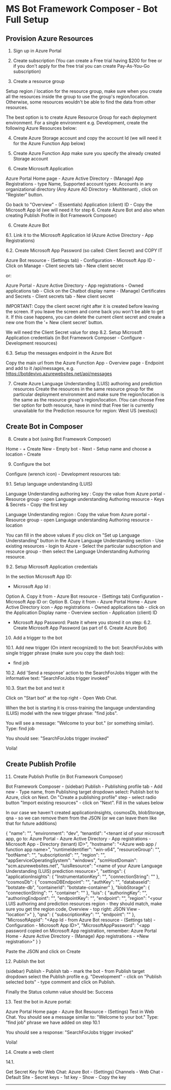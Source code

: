 # MS Bot Framework Composer - Bot Full Setup  

## Provision Azure Resources  

1. Sign up in Azure Portal

2. Create subscription
(You can create a Free trial having $200 for free or if you don't apply for the free trial you can create Pay-As-You-Go subscription)

3. Create a resource group

Setup region / location for the resource group, make sure when you create all the resources inside the group to use the group's region/location. Otherwise, some resources wouldn't be able to find the data from other resources.

The best option is to create Azure Resource Group for each deployment environment. For a single environment e.g. Development, create the following Azure Resources below: 

4. Create Azure Storage account
and copy the account Id (we will need it for the Azure Function App below)

5. Create Azure Function App
make sure you specify the already created Storage account

5. Create Microsoft Application

Azure Portal Home page - Azure Active Directory - (Manage) App Registrations - type Name, Supported account types: Accounts in any organizational directory (Any Azure AD Directory - Multitenant) , click on "Register" button.

Go back to "Overview" - (Essentials) Application (client) ID - Copy the Microsoft App Id (we will need it for step 6. Create Azure Bot and also when creating Publish Profile in Bot Framework Composer)

6. Create Azure Bot

6.1. Link it to the Microsoft Application Id (Azure Active Directory - App Registrations)

6.2. Create Microsoft App Password (so called: Client Secret) and COPY IT

Azure Bot resource - (Settings tab) - Configuration - Microsoft App ID - Click on Manage - Client secrets tab - New client secret

or:

Azure Portal - Azure Active Directory - App registrations - Owned applications tab - Click on the Chatbot display name - (Manage) Certificates and Secrets - Client secrets tab - New client secret

IMPORTANT: Copy the client secret right after it is created before leaving the screen. If you leave the screen and come back you won't be able to get it. If this case happens, you can delete the current client secret and create a new one from the '+ New client secret' button.

We will need the Client Secret value for step 8.2. Setup Microsoft Application credentials (in Bot Framework Composer - Configure - Development resources)

6.3. Setup the messages endpoint in the Azure Bot

Copy the main url from the Azure Function App - Overview page - Endpoint and add to it /api/messages, e.g.
https://botdevivo.azurewebsites.net/api/messages

7. Create Azure Language Understanding (LUIS) authoring and prediction resources
Create the resources in the same resource group for the particular deployment environment and make sure the region/location is the same as the resource group's region/location.
(You can choose Free tier option for both resource, have in mind that Free tier is currently unavailable for the Prediction resource for region: West US (westus))

## Create Bot in Composer

8. Create a bot (using Bot Framework Composer)

Home - + Create New - Empty bot - Next - Setup name and choose a location - Create

9. Configure the bot

Configure (wrench icon) - Development resources tab:

9.1. Setup language understanding (LUIS)

Language Understanding authoring key : Copy the value from Azure portal - Resource group - open Language understanding Authoring resource - Keys & Secrets - Copy the first key

Language Understanding region : Copy the value from Azure portal - Resource group - open Language understanding Authoring resource - location

You can fill in the above values if you click on "Set up Language Understanding" button in the Azure Language Understanding section - Use existing resources - login to Azure - Select the particular subscription and resource group - then select the Language Understanding Authoring resource.

9.2. Setup Microsoft Application credentials

In the section Microsoft App ID:

- Microsoft App Id : 

Option A. Copy it from - Azure Bot resource - (Settings tab) Configuration - Microsoft App ID
or:
Option B. Copy it from - Azure Portal Home - Azure Active Directory icon - App registrations - Owned applications tab - click on the Application Display name - Overview section - Application (client) ID

- Microsoft App Password: Paste it where you stored it on step: 6.2. Create Microsoft App Password (as part of 6. Create Azure Bot)

10. Add a trigger to the bot

10.1. Add new trigger (On intent recognized) to the bot: SearchForJobs with single trigger phrase (make sure you copy the dash too):
- find job 

10.2. Add 'Send a response' action to the SearchForJobs trigger with the informative text:
"SearchForJobs trigger invoked"

10.3. Start the bot and test it

Click on "Start bot" at the top right - Open Web Chat. 

When the bot is starting it is cross-training the language understanding (LUIS) model with the new trigger phrase: "find jobs". 

You will see a message: "Welcome to your bot." (or something similar). Type: find job

You should see: "SearchForJobs trigger invoked"

Voila!

## Create Publish Profile

11. Create Publish Profile (in Bot Framework Composer)

Bot Framework Composer - (sidebar) Publish - Publishing profile tab - Add new - Type name, from Publishing target dropdown select: Publish bot to Azure, click on Next. On "Create a publishing profile" step - select radio button "Import existing resources" - click on "Next". Fill in the values below

In our case we haven't created applicationInsights, cosmosDb, blobStorage, qna - so we can remove them from the JSON (or we can leave them like that for future additions)

{
  "name": "<azure-bot-resourece-name>",
  "environment": "dev",
  "tenantId": "<tenant id of your microsoft app, go to: Azure Portal - Azure Active Directory - App registrations - Microsoft App - Directory (tenant) ID>",
  "hostname": "<Azure web app / function app name>",
  "runtimeIdentifier": "win-x64",
  "resourceGroup": "<name of your resource group>",
  "botName": "<your Azure Bot resource name>",
  "subscriptionId": "<id of your Azure subscription>",
  "region": "<region of your resource group>",
  "appServiceOperatingSystem": "windows",
  "scmHostDomain": "scm.azurewebsites.net",
  "luisResource": "<name of your Azure Language Understanding (LUIS) prediction resource>",
  "settings": {
    "applicationInsights": {
      "InstrumentationKey": "<Instrumentation Key>",
      "connectionString": "<connection string>"
    },
    "cosmosDb": {
      "cosmosDBEndpoint": "<endpoint url>",
      "authKey": "<auth key>",
      "databaseId": "botstate-db",
      "containerId": "botstate-container"
    },
    "blobStorage": {
      "connectionString": "<connection string>",
      "container": "<container>"
    },
    "luis": {
      "authoringKey": "<your LUIS authoring resource key>",
      "authoringEndpoint": "<your LUIS authoring resource endpoint>",
      "endpointKey": "<your LUIS prediction resource first key>",
      "endpoint": "<your LUIS prediction resource endpoint>",
      "region": "<your LUIS authoring and prediction resources region - they should match, make sure you get the region code, Overview - top right: JSON View - "location">"
    },
    "qna": {
      "subscriptionKey": "<subscription key>",
      "endpoint": "<endpoint>"
    },
    "MicrosoftAppId": "<App Id - from Azure Bot resource - (Settings tab) - Configuration - Microsoft App ID>",
    "MicrosoftAppPassword": "<app password copied on Microsoft App registration, remember: Azure Portal Home - Azure Active Directory - (Manage) App registrations - +New registration>"
  }
}

Paste the JSON and click on Create

12. Publish the bot

(sidebar) Publish - Publish tab - mark the bot - from Publish target dropdown select the Publish profile e.g. "Development" - click on "Publish selected bots" - type comment and click on Publish.

Finally the Status column value should be: Success

13. Test the bot in Azure portal:

Azure Portal Home page - Azure Bot Resource - (Settings) Test in Web Chat. You should see a message similar to: "Welcome to your bot." Type: "find job" phrase we have added on step 10.1

You should see a response: "SearchForJobs trigger invoked"

Voila!

14. Create a web client

14.1. 

Get Secret Key for Web Chat:
Azure Bot - (Settings) Channels - Web Chat - Default Site - Secret keys - 1st key - Show - Copy the key


------


<!DOCTYPE html>
<html>
  <head>
    <script
      crossorigin="anonymous"
      src="https://cdn.botframework.com/botframework-webchat/latest/webchat.js"
    ></script>
    <style>
      html,
      body {
         height: 100%;
      }

      body {
        margin: 0;
      }

      #webchat {
        height: 100%;
        width: 100%;
      }
    </style>
  </head>
  <body>
    <div id="webchat" role="main"></div>
    <script>
      window.WebChat.renderWebChat(
        {
          directLine: window.WebChat.createDirectLine({
            secret: '<Azure Portal Home - Resource group - Azure Bot resource - (Settings) Channels - Web Chat - Default Site - Secret keys - 1st key>'
          }),
          userID: 'YOUR_USER_ID',
          username: 'Web Chat User',
          locale: 'en-US'
        },
        document.getElementById('webchat')
      );
    </script>
  </body>
</html>


-------
